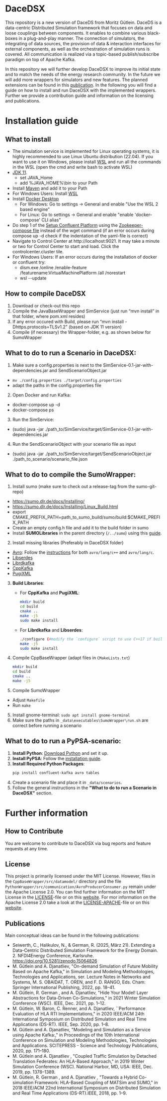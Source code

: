 # DaceDSX

This repository is a new version of DaceDS from Moritz Gütlein. 
DaceDS is a data-centric Distributed Simulation framework that focuses on data and loose couplings between components. 
It enables to combine various black-boxes in a plug-and-play manner. 
The connection of simulators, the integrating of data sources, the provision of data & interaction interfaces for external components, as well as the orchestration of simulation runs is covered. 
All communication is realized via a topic-based publish/subscribe paradigm on top of Apache Kafka.

In this repository we will further develop DaceDSX to improve its initial state and to match the needs of the energy research community.
In the future we will add more wrappers for simulators and new features. 
The planned extensions can be found in this [publication](https://doi.org/10.5281/zenodo.15064826).
In the following you will find a guide on how to install and run DaceDSX with the implemented wrappers.
Further we provide a contribution guide and information on the licensing and publications.

# Installation guide
## What to install

* The simulation service is implemented for Linux operating systems, it is highly recommended to use Linux Ubuntu distribution (22.04). If you want to use it on Windows, please install [WSL](https://learn.microsoft.com/de-de/windows/wsl/install) and run all the commands in the WSL (open the cmd and write bash to activate WSL)
* [JDK 11](https://jdk.java.net/archive/). 
  * set JAVA_Home
  * add %JAVA_HOME%\bin to your Path
* Install [Maven](https://maven.apache.org/download.cgi) and add it to your Path
* For Windows Users: Install [WSL](https://learn.microsoft.com/de-de/windows/wsl/install)
* Install [Docker Desktop](https://docs.docker.com/engine/install/)
  * For Windows: Go to settings -> General and enable "Use the WSL 2 based engine"
  * For Linux: Go to settings -> General and enable "enable 'docker-compose' CLI alias" 
* Do step 1 of the [Setup Confluent Platform](https://docs.confluent.io/platform/current/platform-quickstart.html#qs-prereq)  using the [Zookeeper-compose file](https://github.com/confluentinc/cp-all-in-one/blob/7.5.2-post/cp-all-in-one/docker-compose.yml) instead of the wget command (if an error occurs during compose up -d check if the indentation of the yaml-file is correct)
* Navigate to Control Center at http://localhost:9021. It may take a minute or two for Control Center to start and load. Click the controlcenter.cluster tile.
* For Windows Users: If an error occurs during the installation of docker or confluent try:
  * dism.exe /online /enable-feature /featurename:VirtualMachinePlatform /all /norestart
  * wsl --update


## How to compile DaceDSX
1. Download or check-out this repo
2. Compile the JavaBaseWrapper and SimService (just run “mvn install” in that folder, where pom.xml resides)
3. If any error occured with Build, please run “mvn install -Dhttps.protocols=TLSv1.2” (based on JDK 11 version)
4. Compile (if necessary) the Wrapper-folder, e.g. as shown below for SumoWrapper


## What to do to run a Scenario in DaceDSX:
1.	Make sure a config.properties is next to the SimService-0.1-jar-with-dependencies.jar and SendScenarioObject.jar
* `mv ./config.properties ./target/config.properties`
* adapt the paths in the config.properties file
2.	Open Docker and run Kafka:
 * docker-compose up -d
 * docker-compose ps
3.	Run the SimService:
* (sudo) java -jar ./path_to/SimService/target/SimService-0.1-jar-with-dependencies.jar
4.	Run the SendScenarioObject with your scenario file as input
* (sudo) java -jar ./path_to/SimService/target/SendScenarioObject.jar ./path_to_scenario/scenario_file.json

## What to do to compile the SumoWrapper:
1.	Install sumo (make sure to check out a release-tag from the sumo-git-repo)
* https://sumo.dlr.de/docs/Installing/
* https://sumo.dlr.de/docs/Installing/Linux_Build.html
* export CMAKE_PREFIX_PATH=path_to_sumo_build/sumo/build:$CMAKE_PREFIX_PATH
* Create an empty config.h file and add it to the build folder in sumo
* Install **SUMOLibraries** in the parent directory (`/../sumo`) using this [guide](https://github.com/DLR-TS/SUMOLibraries).
2.	Install missing libraries (Preferably in DaceDSX folder)
  - [Avro](https://github.com/apache/avro): Follow the [instructions](https://github.com/apache/avro/blob/main/lang/c++/README) for both `avro/lang/c++` and `avro/lang/c`.
  - [Libserdes](https://github.com/confluentinc/libserdes)
  - [Librdkafka](https://github.com/confluentinc/librdkafka)
  - [CppKafka](https://github.com/mfontanini/cppkafka)
  - [PugiXML](https://github.com/zeux/pugixml)

3. **Build Libraries**:
   - For **CppKafka** and **PugiXML**:
     ```bash
     mkdir build
     cd build
     cmake ..
     make -j5
     sudo make install
     ```
   - For **Librdkafka** and **Libserdes**:
     ```bash
     ./configure (#modify the `configure` script to use C++17 if build issues occur)
     make -j5
     sudo make install
     ```
 
3.	Compile CppBaseWrapper (adapt files in `CMakeLists.txt`)

     ```bash
     mkdir build
     cd build
     cmake ..
     make -j5
     ```
  
4.	Compile SumoWrapper
* Adjust `Makefile`
* Run `make`
5. Install gnome-terminal: `sudo apt install gnome-terminal`
6. Make sure the paths in `_data\executables\SumoWrapper\run.sh` are correct before running a scenario

## What to do to run a PyPSA-scenario:

1. **Install Python**: [Download Python](https://www.python.org/downloads/) and set it up.
2. **Install PyPSA**: Follow the [installation guide](https://pypsa-eur.readthedocs.io/en/latest/installation.html).
3. **Install Required Python Packages**:
   ```bash
   pip install confluent-kafka avro tables
   ```
4. Create a scenario file and place it in `_data/scenarios`.
5. Follow the general instructions in the **"What to do to run a Scenario in DaceDSX"** section.


# Further information
## How to Contribute
You are welcome to contribute to DaceDSX via bug reports and feature requests at any time.

## License
This project is primarily licensed under the MIT License. However, files in the `CppBaseWrapper/src/datamodel/` directory and the file `PythonWrapper/src/communication/AvroProducerConsumer.py` remain under the Apache License 2.0.
You can find further information on the MIT License in the [LICENSE](./LICENSE)-file or on this [website](https://choosealicense.com/licenses/mit/).
For mor information on the Apache License 2.0 take a look at the [LICENSE-APACHE](./CppBaseWrapper/src/datamodel/LICENSE-APACHE)-file or on this [website](https://www.apache.org/licenses/LICENSE-2.0).

## Publications

Main conceptual ideas can be found in the following publications:

- Seiwerth, C., Halikulov, N., & German, R. (2025, März 21). Extending a Data-Centric Distributed Simulation Framework for the Energy Domain. 2. NFDI4Energy Conference, Karlsruhe. https://doi.org/10.5281/zenodo.15064826
- M. Gütlein and A. Djanatliev, "On-demand Simulation of Future Mobility Based on Apache Kafka," in Simulation and Modeling Methodologies, Technologies and Applications, ser. Lecture Notes in Networks and Systems, M. S. OBAIDAT, T. OREN, and F. D. RANGO, Eds. Cham: Springer International Publishing, 2022, pp. 18–41.
- M. Gütlein, R. German , and A. Djanatliev, "Hide Your Model! Layer Abstractions for Data-Driven Co-Simulations," in 2021 Winter Simulation Conference (WSC). IEEE, Dec. 2021, pp. 1–12.
- M. Gütlein, W. Baron, C. Renner, and A. Djanatliev, ``Performance Evaluation of HLA RTI Implementations," in 2020 IEEE/ACM 24th International Symposium on Distributed Simulation and Real Time Applications (DS-RT). IEEE, Sep. 2020, pp. 1–8.
- M. Gütlein and A. Djanatliev, "Modeling and Simulation as a Service using Apache Kafka:," in Proceedings of the 10th International Conference on Simulation and Modeling Methodologies, Technologies and Applications. SCITEPRESS - Science and Technology Publications, 2020, pp. 171–180.
- M. Gütlein and A. Djanatliev , "Coupled Traffic Simulation by Detached Translation Federates: An HLA-Based Approach," in 2019 Winter Simulation Conference (WSC). National Harbor, MD, USA: IEEE, Dec. 2019, pp. 1378–1389.
- M. Gütlein, R. German , and A. Djanatliev , "Towards a Hybrid Co-simulation Framework: HLA-Based Coupling of MATSim and SUMO," in 2018 IEEE/ACM 22nd International Symposium on Distributed Simulation and Real Time Applications (DS-RT).IEEE, 2018, pp. 1–9.
